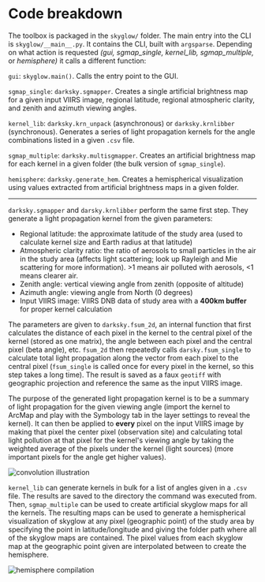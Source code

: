 # Code breakdown

The toolbox is packaged in the `skyglow/` folder. The main entry into the CLI is `skyglow/__main__.py`. It contains the CLI, built with `argsparse`. Depending on what action is requested _(gui, sgmap_single, kernel_lib, sgmap_multiple,_ or _hemisphere)_ it calls a different function:

`gui`: `skyglow.main()`. Calls the entry point to the GUI.

`sgmap_single`: `darksky.sgmapper`. Creates a single artificial brightness map for a given input VIIRS image, regional latitude, regional atmospheric clarity, and zenith and azimuth viewing angles.

`kernel_lib`: `darksky.krn_unpack` (asynchronous) or `darksky.krnlibber` (synchronous). Generates a series of light propagation kernels for the angle combinations listed in a given `.csv` file.

`sgmap_multiple`: `darksky.multisgmapper`. Creates an artificial brightness map for each kernel in a given folder (the bulk version of `sgmap_single`).

`hemisphere`: `darksky.generate_hem`. Creates a hemispherical visualization using values extracted from artificial brightness maps in a given folder.

---

`darksky.sgmapper` and `darsky.krnlibber` perform the same first step. They generate a light propagation kernel from the given parameters:
- Regional latitude: the approximate latitude of the study area (used to calculate kernel size and Earth radius at that latitude)
- Atmospheric clarity ratio: the ratio of aerosols to small particles in the air in the study area (affects light scattering; look up Rayleigh and Mie scattering for more information). >1 means air polluted with aerosols, <1 means clearer air.
- Zenith angle: vertical viewing angle from zenith (opposite of altitude)
- Azimuth angle: viewing angle from North (0 degrees)
- Input VIIRS image: VIIRS DNB data of study area with a __400km buffer__ for proper kernel calculation

The parameters are given to `darksky.fsum_2d`, an internal function that first calculates the distance of each pixel in the kernel to the central pixel of the kernel (stored as one matrix), the angle between each pixel and the central pixel (beta angle), etc. `fsum_2d` then repeatedly calls `darsky.fsum_single` to calculate total light propagation along the vector from each pixel to the central pixel (`fsum_single` is called once for every pixel in the kernel, so this step takes a long time). The result is saved as a faux `geotiff` with geographic projection and reference the same as the input VIIRS image.

The purpose of the generated light propagation kernel is to be a summary of light propagation for the given viewing angle (import the kernel to ArcMap and play with the Symbology tab in the layer settings to reveal the kernel). It can then be applied to __every__ pixel on the input VIIRS image by making that pixel the center pixel (observation site) and calculating total light pollution at that pixel for the kernel's viewing angle by taking the weighted average of the pixels under the kernel (light sources) (more important pixels for the angle get higher values).

![convolution illustration](https://i.imgur.com/DETberU.png)

`kernel_lib` can generate kernels in bulk for a list of angles given in a `.csv` file. The results are saved to the directory the command was executed from. Then, `sgmap_multiple` can be used to create artificial skyglow maps for all the kernels. The resulting maps can be used to generate a hemispherical visualization of skyglow at any pixel (geographic point) of the study area by specifying the point in latitude/longitude and giving the folder path where all of the skyglow maps are contained. The pixel values from each skyglow map at the geographic point given are interpolated between to create the hemisphere.

![hemisphere compilation](https://i.imgur.com/6Z2qrKt.png)
